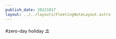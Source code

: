 ```yaml
---
publish_date: 20221017    
layout: ../../layouts/FleetingNoteLayout.astro
---
```

#zero-day holiday ⛱